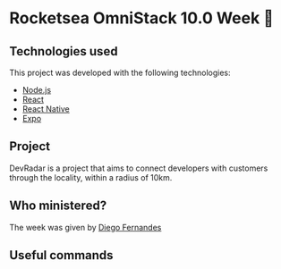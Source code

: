 # Rocketsea OmniStack 10.0 Week :rocket:

## Technologies used

This project was developed with the following technologies:

- [Node.js](https://nodejs.org/en/)
- [React](https://reactjs.org)
- [React Native](https://facebook.github.io/react-native/)
- [Expo](https://expo.io/)

## Project

DevRadar is a project that aims to connect developers with customers through the locality, within a radius of 10km.

## Who ministered?

The week was given by [Diego Fernandes](https://github.com/diego3g)

## Useful commands

